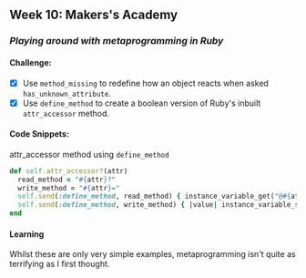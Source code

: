 ## Week 10: Makers's Academy
### *Playing around with metaprogramming in Ruby*

#### Challenge:

- [x] Use `method_missing` to redefine how an object reacts when asked `has_unknown_attribute`.
- [x] Use `define_method` to create a boolean version of Ruby's inbuilt `attr_accessor` method.

#### Code Snippets:

attr_accessor method using `define_method`

```ruby
def self.attr_accessor?(attr)
  read_method = "#{attr}?"
  write_method = "#{attr}="
  self.send(:define_method, read_method) { instance_variable_get("@#{attr}") }
  self.send(:define_method, write_method) { |value| instance_variable_set("@#{attr}", value) }
end
```

#### Learning

Whilst these are only very simple examples, metaprogramming isn't quite as terrifying as I first thought.
